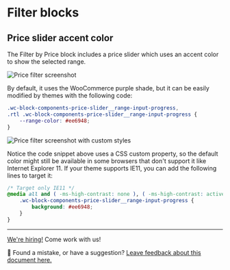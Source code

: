 # Filter blocks

## Price slider accent color

The Filter by Price block includes a price slider which uses an accent color to show the selected range.

![Price filter screenshot](https://user-images.githubusercontent.com/3616980/96570001-2053f900-12ca-11eb-8a75-8a54f243bda3.png)

By default, it uses the WooCommerce purple shade, but it can be easily modified by themes with the following code:

```css
.wc-block-components-price-slider__range-input-progress,
.rtl .wc-block-components-price-slider__range-input-progress {
	--range-color: #ee6948;
}
```

![Price filter screenshot with custom styles](https://user-images.githubusercontent.com/3616980/96569858-f0a4f100-12c9-11eb-8011-05227bb60277.png)

Notice the code snippet above uses a CSS custom property, so the default color might still be available in some browsers that don't support it like Internet Explorer 11. If your theme supports IE11, you can add the following lines to target it:

```css
/* Target only IE11 */
@media all and ( -ms-high-contrast: none ), ( -ms-high-contrast: active ) {
	.wc-block-components-price-slider__range-input-progress {
		background: #ee6948;
	}
}
```

<!-- FEEDBACK -->

---

[We're hiring!](https://woocommerce.com/careers/) Come work with us!

🐞 Found a mistake, or have a suggestion? [Leave feedback about this document here.](https://github.com/woocommerce/woocommerce-blocks/issues/new?assignees=&labels=type%3A+documentation&template=--doc-feedback.md&title=Feedback%20on%20./docs/designers/theming/filter-blocks.md)

<!-- /FEEDBACK -->
